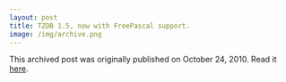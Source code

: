 ```yaml
---
layout: post
title: TZDB 1.5, now with FreePascal support.
image: /img/archive.png
---
```

This archived post was originally published on October 24, 2010. Read it [here](/alex.ciobanu.org/index1263.html).
